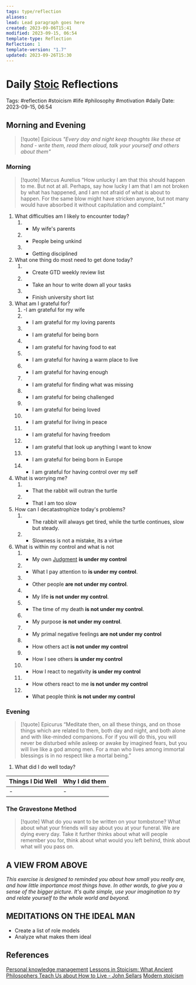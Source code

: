 ```yaml
---
tags: type/reflection
aliases: 
lead: Lead paragraph goes here
created: 2023-09-06T15:41
modified: 2023-09-15, 06:54
template-type: Reflection
Reflection: 1
template-version: "1.7"
updated: 2023-09-26T15:30
---
```



# Daily [Stoic](../SLIP-BOX/Stoicism.md) Reflections

Tags:  #reflection #stoicism #life #philosophy #motivation #daily 
Date: 2023-09-15, 06:54

## Morning and Evening

> [!quote] Epicious 
> _"Every day and night keep thoughts like these at hand - write them, 
> read them aloud, talk your yourself and others about them"_


### Morning

> [!quote] Marcus Aurelius
> “How unlucky I am that this should happen to me. But not at all. Perhaps, say 
> how lucky I am that I am not broken by what has happened, and I am not 
> afraid  of what is about to happen. For the same blow might have stricken 
> anyone, but not many would have absorbed it without capitulation 
> and complaint.”

1. What difficulties am I likely to encounter today?
	1. - My wife's parents 
	2. - People being unkind 
	3. - Getting disciplined 
2. What one thing do most need to get done today?
	1. - Create GTD weekly review list
	2. - Take an hour to write down all your tasks
	3. - Finish university short list
3. What am I grateful for?
	1. -I am grateful for my wife 
	2. - I am grateful for my loving parents 
	3. - I am grateful for being born 
	4. - I am grateful for having food to eat 
	5. - I am grateful for having a warm place to live
	6. - I am grateful for having enough 
	7. - I am grateful for finding what was missing 
	8. - I am grateful for being challenged 
	9. - I am grateful for being loved 
	10. - I am grateful for living in peace 
	11. - I am grateful for having freedom 
	12. - I am grateful that look up anything I want to know 
	13. - I am grateful for being born in Europe 
	14. - I am grateful for having control over my self 
4. What is worrying me?
	1. - That the rabbit will outran the turtle 
	2. - That I am too slow 
5. How can I decatastrophize today's problems?
	1. - The rabbit will always get tired, while the turtle continues, slow but steady.
	2. - Slowness is not a mistake, its a virtue 
6. What is within my control and what is not
	1. - My own [Judgment](../SLIP-BOX/Control%20Over%20Judgment.md) **is under my control**
	2. - What I pay attention to **is under my control**.
	3. - Other people **are not under my control**.
	4. - My life **is not under my control**.
	5. - The time of my death **is not under my control**.
	6. - My purpose **is not under my control**.
	7. - My primal negative feelings **are not under my control**
	8. - How others act **is not under my control**
	9. - How I see others **is under my control**
	10. - How I react to negativity **is under my control**
	11. - How others react to me **is not under my control**
	12. - What people think **is not under my control**

### Evening

> [!quote]  Epicurus
> “Meditate then, on all these things, and on those things which are related 
> to them, both day and night, and both alone and with like-minded 
> companions. For if you will do this, you will never be disturbed while 
> asleep or awake by imagined fears, but you will live like a god among 
> men. For a man who lives among immortal blessings is in no respect 
> like a mortal being.”

1. What did I do well today?

| Things I Did Well | Why I did them |
| ------------------- | ---------------- |
| -                 | -              |

### The Gravestone Method

> [!quote]
> What do you want to be written on your tombstone? What about what your friends will say about you at your funeral. We are dying every day. Take it further thinks about what will people remember you for, think about what would you left behind, think about what will you pass on.

## A VIEW FROM ABOVE

_This exercise is designed to reminded you about how small you really are, and how little importance most things have. In other words, to give you a sense of the bigger picture. It's quite simple, use your imagination to try and relate yourself to the whole world and beyond._

## MEDITATIONS ON THE IDEAL MAN

- Create a list of role models 
- Analyze what makes them ideal 

## References

[Personal knowledge management](Personal%20knowledge%20management.md)
[Lessons in Stoicism: What Ancient Philosophers Teach Us about How to Live - John Sellars](https://books.google.cz/books/about/Lessons_in_Stoicism.html?id=ky84zQEACAAJ&redir_esc=y)
[Modern stoicism](https://modernstoicism.com/)



